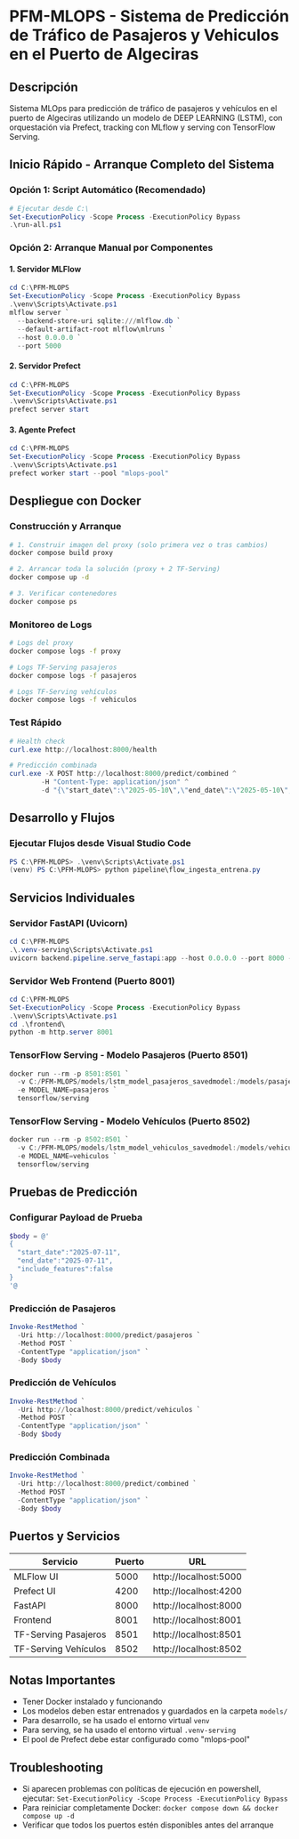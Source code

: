 # PFM-MLOPS - Sistema de Predicción de Tráfico de Pasajeros y Vehiculos en el Puerto de Algeciras

## Descripción
Sistema MLOps para predicción de tráfico de pasajeros y vehículos en el puerto de Algeciras utilizando un modelo de DEEP LEARNING (LSTM), con orquestación via Prefect, tracking con MLflow y serving con TensorFlow Serving.

## Inicio Rápido - Arranque Completo del Sistema

### Opción 1: Script Automático (Recomendado)
```powershell
# Ejecutar desde C:\
Set-ExecutionPolicy -Scope Process -ExecutionPolicy Bypass
.\run-all.ps1
```

### Opción 2: Arranque Manual por Componentes

#### 1. Servidor MLFlow
```powershell
cd C:\PFM-MLOPS
Set-ExecutionPolicy -Scope Process -ExecutionPolicy Bypass
.\venv\Scripts\Activate.ps1
mlflow server `
  --backend-store-uri sqlite:///mlflow.db `
  --default-artifact-root mlflow\mlruns `
  --host 0.0.0.0 `
  --port 5000
```

#### 2. Servidor Prefect
```powershell
cd C:\PFM-MLOPS
Set-ExecutionPolicy -Scope Process -ExecutionPolicy Bypass
.\venv\Scripts\Activate.ps1
prefect server start
```

#### 3. Agente Prefect
```powershell
cd C:\PFM-MLOPS
Set-ExecutionPolicy -Scope Process -ExecutionPolicy Bypass
.\venv\Scripts\Activate.ps1
prefect worker start --pool "mlops-pool"
```

## Despliegue con Docker

### Construcción y Arranque
```bash
# 1. Construir imagen del proxy (solo primera vez o tras cambios)
docker compose build proxy

# 2. Arrancar toda la solución (proxy + 2 TF-Serving)
docker compose up -d

# 3. Verificar contenedores
docker compose ps
```

### Monitoreo de Logs
```bash
# Logs del proxy
docker compose logs -f proxy

# Logs TF-Serving pasajeros
docker compose logs -f pasajeros

# Logs TF-Serving vehículos
docker compose logs -f vehiculos
```

### Test Rápido
```powershell
# Health check
curl.exe http://localhost:8000/health

# Predicción combinada
curl.exe -X POST http://localhost:8000/predict/combined ^
        -H "Content-Type: application/json" ^
        -d "{\"start_date\":\"2025-05-10\",\"end_date\":\"2025-05-10\",\"include_features\":false}"
```

## Desarrollo y Flujos

### Ejecutar Flujos desde Visual Studio Code
```powershell
PS C:\PFM-MLOPS> .\venv\Scripts\Activate.ps1
(venv) PS C:\PFM-MLOPS> python pipeline\flow_ingesta_entrena.py
```

## Servicios Individuales

### Servidor FastAPI (Uvicorn)
```powershell
cd C:\PFM-MLOPS
.\.venv-serving\Scripts\Activate.ps1
uvicorn backend.pipeline.serve_fastapi:app --host 0.0.0.0 --port 8000 --reload
```

### Servidor Web Frontend (Puerto 8001)
```powershell
cd C:\PFM-MLOPS
Set-ExecutionPolicy -Scope Process -ExecutionPolicy Bypass
.\venv\Scripts\Activate.ps1
cd .\frontend\
python -m http.server 8001
```

### TensorFlow Serving - Modelo Pasajeros (Puerto 8501)
```powershell
docker run --rm -p 8501:8501 `
  -v C:/PFM-MLOPS/models/lstm_model_pasajeros_savedmodel:/models/pasajeros/1 `
  -e MODEL_NAME=pasajeros `
  tensorflow/serving
```

### TensorFlow Serving - Modelo Vehículos (Puerto 8502)
```powershell
docker run --rm -p 8502:8501 `
  -v C:/PFM-MLOPS/models/lstm_model_vehiculos_savedmodel:/models/vehiculos/1 `
  -e MODEL_NAME=vehiculos `
  tensorflow/serving
```

## Pruebas de Predicción

### Configurar Payload de Prueba
```powershell
$body = @'
{
  "start_date":"2025-07-11",
  "end_date":"2025-07-11",
  "include_features":false
}
'@
```

### Predicción de Pasajeros
```powershell
Invoke-RestMethod `
  -Uri http://localhost:8000/predict/pasajeros `
  -Method POST `
  -ContentType "application/json" `
  -Body $body
```

### Predicción de Vehículos
```powershell
Invoke-RestMethod `
  -Uri http://localhost:8000/predict/vehiculos `
  -Method POST `
  -ContentType "application/json" `
  -Body $body
```

### Predicción Combinada
```powershell
Invoke-RestMethod `
  -Uri http://localhost:8000/predict/combined `
  -Method POST `
  -ContentType "application/json" `
  -Body $body
```

## Puertos y Servicios

| Servicio | Puerto | URL |
|----------|--------|-----|
| MLFlow UI | 5000 | http://localhost:5000 |
| Prefect UI | 4200 | http://localhost:4200 |
| FastAPI | 8000 | http://localhost:8000 |
| Frontend | 8001 | http://localhost:8001 |
| TF-Serving Pasajeros | 8501 | http://localhost:8501 |
| TF-Serving Vehículos | 8502 | http://localhost:8502 |

## Notas Importantes

- Tener Docker instalado y funcionando
- Los modelos deben estar entrenados y guardados en la carpeta `models/`
- Para desarrollo, se ha usado el entorno virtual `venv`
- Para serving, se ha usado el entorno virtual `.venv-serving`
- El pool de Prefect debe estar configurado como "mlops-pool"

## Troubleshooting

- Si aparecen problemas con políticas de ejecución en powershell, ejecutar: `Set-ExecutionPolicy -Scope Process -ExecutionPolicy Bypass`
- Para reiniciar completamente Docker: `docker compose down && docker compose up -d`
- Verificar que todos los puertos estén disponibles antes del arranque
